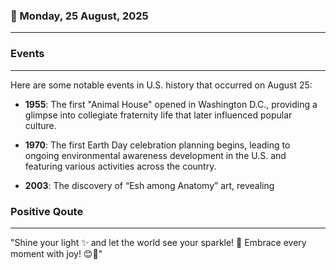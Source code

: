 ### 📅 Monday, 25 August, 2025
------
### Events
------
Here are some notable events in U.S. history that occurred on August 25:

- **1955**: The first "Animal House" opened in Washington D.C., providing a glimpse into collegiate fraternity life that later influenced popular culture.
  
- **1970**: The first Earth Day celebration planning begins, leading to ongoing environmental awareness development in the U.S. and featuring various activities across the country.

- **2003**: The discovery of “Esh among Anatomy” art, revealing
### Positive Qoute
------
"Shine your light ✨ and let the world see your sparkle! 🌟 Embrace every moment with joy! 😊💖"
